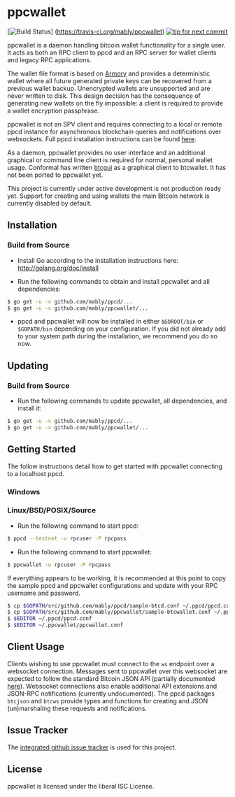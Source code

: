 ppcwallet
=========

[![Build Status](https://travis-ci.org/mably/ppcwallet.png?branch=master)]
(https://travis-ci.org/mably/ppcwallet)
[![tip for next commit](http://peer4commit.com/projects/130.svg)](http://peer4commit.com/projects/130)

ppcwallet is a daemon handling bitcoin wallet functionality for a
single user.  It acts as both an RPC client to ppcd and an RPC server
for wallet clients and legacy RPC applications.

The wallet file format is based on
[Armory](https://github.com/etotheipi/BitcoinArmory) and provides a
deterministic wallet where all future generated private keys can be
recovered from a previous wallet backup.  Unencrypted wallets are
unsupported and are never written to disk.  This design decision has
the consequence of generating new wallets on the fly impossible: a
client is required to provide a wallet encryption passphrase.

ppcwallet is not an SPV client and requires connecting to a local or
remote ppcd instance for asynchronous blockchain queries and
notifications over websockets.  Full ppcd installation instructions
can be found [here](https://github.com/mably/ppcd).

As a daemon, ppcwallet provides no user interface and an additional
graphical or command line client is required for normal, personal
wallet usage.  Conformal has written
[btcgui](https://github.com/conformal/btcgui) as a graphical client
to btcwallet. It has not been ported to ppcwallet yet.

This project is currently under active development is not production
ready yet.  Support for creating and using wallets the main Bitcoin
network is currently disabled by default.

## Installation

### Build from Source

- Install Go according to the installation instructions here:
  http://golang.org/doc/install

- Run the following commands to obtain and install ppcwallet and all
  dependencies:
```bash
$ go get -u -v github.com/mably/ppcd/...
$ go get -u -v github.com/mably/ppcwallet/...
```

- ppcd and ppcwallet will now be installed in either ```$GOROOT/bin``` or
  ```$GOPATH/bin``` depending on your configuration.  If you did not already
  add to your system path during the installation, we recommend you do so now.

## Updating

### Build from Source

- Run the following commands to update ppcwallet, all dependencies, and install it:

```bash
$ go get -u -v github.com/mably/ppcd/...
$ go get -u -v github.com/mably/ppcwallet/...
```

## Getting Started

The follow instructions detail how to get started with ppcwallet
connecting to a localhost ppcd.

### Windows

### Linux/BSD/POSIX/Source

- Run the following command to start ppcd:

```bash
$ ppcd --testnet -u rpcuser -P rpcpass
```

- Run the following command to start ppcwallet:

```bash
$ ppcwallet -u rpcuser -P rpcpass
```

If everything appears to be working, it is recommended at this point to
copy the sample ppcd and ppcwallet configurations and update with your
RPC username and password.

```bash
$ cp $GOPATH/src/github.com/mably/ppcd/sample-btcd.conf ~/.ppcd/ppcd.conf
$ cp $GOPATH/src/github.com/mably/ppcwallet/sample-btcwallet.conf ~/.ppcwallet/ppcwallet.conf
$ $EDITOR ~/.ppcd/ppcd.conf
$ $EDITOR ~/.ppcwallet/ppcwallet.conf
```

## Client Usage

Clients wishing to use ppcwallet must connect to the `ws` endpoint
over a websocket connection.  Messages sent to ppcwallet over this
websocket are expected to follow the standard Bitcoin JSON API
(partially documented
[here](https://en.bitcoin.it/wiki/Original_Bitcoin_client/API_Calls_list)).
Websocket connections also enable additional API extensions and
JSON-RPC notifications (currently undocumented).  The ppcd packages
`btcjson` and `btcws` provide types and functions for creating and
JSON (un)marshaling these requests and notifications.

## Issue Tracker

The [integrated github issue tracker](https://github.com/mably/ppcwallet/issues)
is used for this project.

<!--## GPG Verification Key

All official release tags are signed by Conformal so users can ensure the code
has not been tampered with and is coming from Conformal.  To verify the
signature perform the following:

- Download the public key from the Conformal website at
  https://opensource.conformal.com/GIT-GPG-KEY-conformal.txt

- Import the public key into your GPG keyring:
  ```bash
  gpg --import GIT-GPG-KEY-conformal.txt
  ```

- Verify the release tag with the following command where `TAG_NAME` is a
  placeholder for the specific tag:
  ```bash
  git tag -v TAG_NAME
  ```
-->
## License

ppcwallet is licensed under the liberal ISC License.
